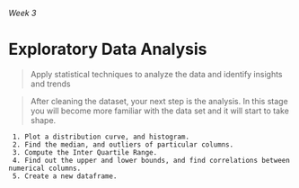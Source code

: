 *Week 3*

# Exploratory Data Analysis

> Apply statistical techniques to analyze the data and identify insights and trends 

> After cleaning the dataset, your next step is the analysis. In this stage you will become more familiar with the data set and it will start to take shape.

	 1. Plot a distribution curve, and histogram.
	 2. Find the median, and outliers of particular columns.
	 3. Compute the Inter Quartile Range.
	 4. Find out the upper and lower bounds, and find correlations between numerical columns.
	 5. Create a new dataframe.
